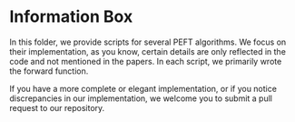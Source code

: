 # Information Box

In this folder, we provide scripts for several PEFT algorithms. We focus on their implementation, as you know, certain details are only reflected in the code and not mentioned in the papers. In each script, we primarily wrote the forward function.

If you have a more complete or elegant implementation, or if you notice discrepancies in our implementation, we welcome you to submit a pull request to our repository.
